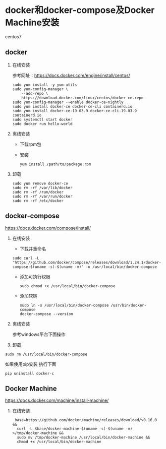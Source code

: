 # docker和docker-compose及Docker Machine安装

centos7 

## docker

1. 在线安装

   参考网址：https://docs.docker.com/engine/install/centos/

   ``` shell
   sudo yum install -y yum-utils
   sudo yum-config-manager \
       --add-repo \
       https://download.docker.com/linux/centos/docker-ce.repo
   sudo yum-config-manager --enable docker-ce-nightly
   sudo yum install docker-ce docker-ce-cli containerd.io
   sudo yum install docker-ce-19.03.9 docker-ce-cli-19.03.9 containerd.io
   sudo systemctl start docker
   sudo docker run hello-world
   ```

   

2. 离线安装

   - 下载rpm包

   - 安装

     ``` shell
     yum install /path/to/package.rpm
     ```

     

3. 卸载

   ``` shell
   sudo yum remove docker-ce
   sudo rm -rf /var/lib/docker
   sudo rm -rf /run/docker
   sudo rm -rf /var/run/docker
   sudo rm -rf /etc/docker
   ```

   

## docker-compose

[ https://docs.docker.com/compose/install/ ]( https://docs.docker.com/compose/install/ )

1. 在线安装

   - 下载并重命名

   ``` shell 
   sudo curl -L "https://github.com/docker/compose/releases/download/1.24.1/docker-compose-$(uname -s)-$(uname -m)" -o /usr/local/bin/docker-compose
   ```

   - 添加可执行权限

     ``` shell
     sudo chmod +x /usr/local/bin/docker-compose
     ```

     

   - 添加软链

     ``` shell
     sudo ln -s /usr/local/bin/docker-compose /usr/bin/docker-compose
     docker-compose --version
     ```

     

2. 离线安装

   参考windows平台下面操作

3.  卸载

   ``` shell
   sudo rm /usr/local/bin/docker-compose
   ```

   如果使用pip安装 执行下面

   ``` shell
   pip uninstall docker-c
   ```


## Docker Machine

[ https://docs.docker.com/machine/install-machine/ ]( https://docs.docker.com/machine/install-machine/ )

1. 在线安装

   ``` shell
    base=https://github.com/docker/machine/releases/download/v0.16.0 &&
     curl -L $base/docker-machine-$(uname -s)-$(uname -m) >/tmp/docker-machine &&
     sudo mv /tmp/docker-machine /usr/local/bin/docker-machine &&
     chmod +x /usr/local/bin/docker-machine
   ```

   